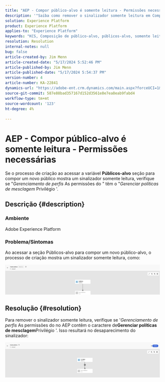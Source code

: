 ```yaml
---
title: "AEP - Compor público-alvo é somente leitura - Permissões necessárias"
description: '"Saiba como remover o sinalizador somente leitura em Compor público-alvo na AEP. As permissões devem incluir o privilégio "Gerenciar políticas de mesclagem".'
solution: Experience Platform
product: Experience Platform
applies-to: "Experience Platform"
keywords: "KCS, Composição de público-alvo, públicos-alvo, somente leitura, criar"
resolution: Resolution
internal-notes: null
bug: false
article-created-by: Jim Menn
article-created-date: "5/17/2024 5:52:46 PM"
article-published-by: Jim Menn
article-published-date: "5/17/2024 5:54:37 PM"
version-number: 4
article-number: KA-22841
dynamics-url: "https://adobe-ent.crm.dynamics.com/main.aspx?forceUCI=1&pagetype=entityrecord&etn=knowledgearticle&id=c1b6dc42-7614-ef11-9f8a-6045bd006268"
source-git-commit: 587e88bad357167d152d3561e8e7ea8eab9fabd4
workflow-type: tm+mt
source-wordcount: '123'
ht-degree: 4%

---
```


# AEP - Compor público-alvo é somente leitura - Permissões necessárias


Se o processo de criação ao acessar a variável <b>Públicos-alvo</b> seção para compor um novo público mostra um sinalizador somente leitura, verifique se &quot;*Gerenciamento de perfis* As permissões do &quot; têm o &quot;*Gerenciar políticas de mesclagem* Privilégio &#39;.

## Descrição {#description}


### Ambiente

Adobe Experience Platform

### Problema/Sintomas

Ao acessar a seção Públicos-alvo para compor um novo público-alvo, o processo de criação mostra um sinalizador somente leitura, como:

![](assets/___c3b6dc42-7614-ef11-9f8a-6045bd006268___.png)


## Resolução {#resolution}


Para remover o sinalizador somente leitura, verifique se &#39;*Gerenciamento de perfis* As permissões do no AEP contêm o caractere de<b>Gerenciar políticas de mesclagem</b>Privilégio &#39;. Isso resultará no desaparecimento do sinalizador:

![](assets/833c8ec9-ec56-ee11-be6f-6045bd0065f9.png)
